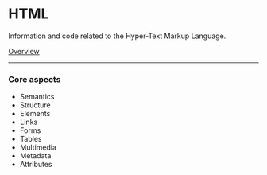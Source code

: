 # HTML

Information and code related to the Hyper-Text Markup Language.

[Overview](overview)

---

### Core aspects

- Semantics
- Structure
- Elements
- Links
- Forms
- Tables
- Multimedia
- Metadata
- Attributes
